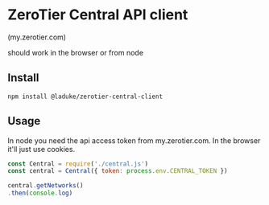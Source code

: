 # ZeroTier Central API client

(my.zerotier.com)

should work in the browser or from node

## Install
`npm install @laduke/zerotier-central-client`

## Usage
In node you need the api access token from my.zerotier.com.
In the browser it'll just use cookies.

```javascript
const Central = require('./central.js')
const central = Central({ token: process.env.CENTRAL_TOKEN })

central.getNetworks()
.then(console.log)

```



